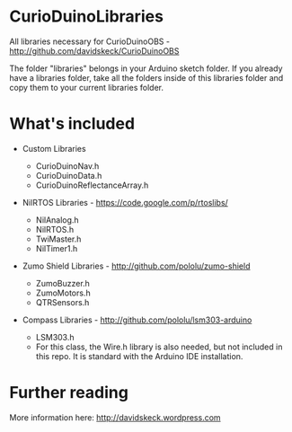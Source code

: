 CurioDuinoLibraries
===================

All libraries necessary for CurioDuinoOBS - http://github.com/davidskeck/CurioDuinoOBS

The folder "libraries" belongs in your Arduino sketch folder. If you already have a libraries folder, take all the folders inside of this libraries folder and copy them to your current libraries folder.

What's included
===============

* Custom Libraries
  * CurioDuinoNav.h
  * CurioDuinoData.h 
  * CurioDuinoReflectanceArray.h

* NilRTOS Libraries - https://code.google.com/p/rtoslibs/
  * NilAnalog.h
  * NilRTOS.h
  * TwiMaster.h
  * NilTimer1.h

* Zumo Shield Libraries - http://github.com/pololu/zumo-shield
  * ZumoBuzzer.h
  * ZumoMotors.h
  * QTRSensors.h

* Compass Libraries - http://github.com/pololu/lsm303-arduino
  * LSM303.h
  * For this class, the Wire.h library is also needed, but not included in this repo. It is standard with the Arduino IDE installation.

Further reading
===============

More information here: http://davidskeck.wordpress.com
